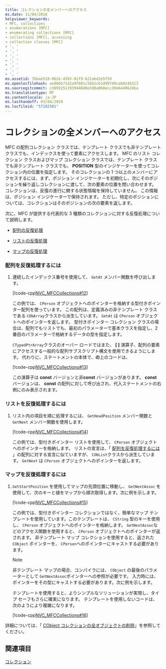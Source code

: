 ```yaml
---
title: コレクションの全メンバーへのアクセス
ms.date: 11/04/2016
helpviewer_keywords:
- MFC, collections
- enumerations [MFC]
- enumerating collections [MFC]
- collections [MFC], accessing
- collection classes [MFC]
- ', '
- ', '
- ', '
- ', '
- ', '
- ', '
- ', '
ms.assetid: 7bbae518-062e-4393-81f9-b22abd2e5f59
ms.openlocfilehash: ae866b71d2a9f001c56b2c61d99749cab824b313
ms.sourcegitcommit: c3093251193944840e3d0a068ecc30e6449624ba
ms.translationtype: MT
ms.contentlocale: ja-JP
ms.lasthandoff: 03/04/2019
ms.locfileid: "57282501"
---
```

# <a name="accessing-all-members-of-a-collection"></a>コレクションの全メンバーへのアクセス

MFC の配列コレクション クラスでは、テンプレート クラスでも非テンプレート クラスでも、インデックスを使って要素にアクセスします。 MFC のリスト コレクション クラスおよびマップ コレクション クラスでは、テンプレート クラスでも非テンプレート クラスでも、 **POSITION** 型のインジケーターを使ってコレクション内の位置を指定します。 そのコレクションの 1 つ以上のメンバーにアクセスするには、まず、ポジション インジケーターを初期化し、次にそのポジションを繰り返しコレクションに渡して、次の要素の位置を問い合わせます。 コレクションは、反復の進行に関する状態情報を保持していません。 この情報は、ポジション インジケーターで保持されます。 ただし、特定のポジションについては、コレクションはそのポジションの次の要素を返します。

次に、MFC が提供する代表的な 3 種類のコレクションに対する反復処理について説明します。

- [配列の反復処理](#_core_to_iterate_an_array)

- [リストの反復処理](#_core_to_iterate_a_list)

- [マップの反復処理](#_core_to_iterate_a_map)

### <a name="_core_to_iterate_an_array"></a> 配列を反復処理するには

1. 連続したインデックス番号を使用して、 `GetAt` メンバー関数を呼び出します。

   [!code-cpp[NVC_MFCCollections#12](../mfc/codesnippet/cpp/accessing-all-members-of-a-collection_1.cpp)]

   この例では、 `CPerson` オブジェクトへのポインターを格納する型付きポインター配列を使っています。 この配列は、定義済みの非テンプレート クラスである `CObArray`クラスから派生しています。 `GetAt` は `CPerson` オブジェクトへのポインターを返します。 型付きポインター コレクション クラスの場合は、配列でもリストでも、最初のパラメーターで基本クラスを指定し、2 番目のパラメーターで格納するデータの型を指定します。

   `CTypedPtrArray`クラスのオーバー ロードではまた、 **[ ]** 演算子、配列の要素にアクセスする一般的な配列サブスクリプト構文を使用できるようにします。 代わりに、ステートメントの本体で、**の**上のコードは、

   [!code-cpp[NVC_MFCCollections#13](../mfc/codesnippet/cpp/accessing-all-members-of-a-collection_2.cpp)]

   この演算子は **const** バージョンと非**const** バージョンがあります。 **const** バージョンは、 **const** の配列に対して呼び出され、代入ステートメントの右側にのみ表示されます。

### <a name="_core_to_iterate_a_list"></a> リストを反復処理するには

1. リスト内の項目を順に処理するには、 `GetHeadPosition` メンバー関数と `GetNext` メンバー関数を使用します。

   [!code-cpp[NVC_MFCCollections#14](../mfc/codesnippet/cpp/accessing-all-members-of-a-collection_3.cpp)]

   この例では、型付きポインター リストを使用して、 `CPerson` オブジェクトへのポインターを格納します。 リストの宣言は、「 [配列を反復処理するには](#_core_to_iterate_an_array) 」の配列に対する宣言に似ていますが、 `CObList`クラスから派生しています。 `GetNext` は `CPerson` オブジェクトへのポインターを返します。

### <a name="_core_to_iterate_a_map"></a> マップを反復処理するには

1. `GetStartPosition` を使用してマップの先頭位置に移動し、 `GetNextAssoc` を使用して、次のキーと値をマップから順次取得します。次に例を示します。

   [!code-cpp[NVC_MFCCollections#15](../mfc/codesnippet/cpp/accessing-all-members-of-a-collection_4.cpp)]

   この例では、型付きポインター コレクションではなく、簡単なマップ テンプレートを使用しています。このテンプレートは、 `CString` 型のキーを使用し、 `CPerson` オブジェクトへのポインターを格納します。 `GetNextAssoc`などのアクセス関数を使用すると、 `CPerson` オブジェクトへのポインターが返されます。 非テンプレート マップ コレクションを使用すると、返された `CObject` ポインターを、 `CPerson`へのポインターにキャストする必要があります。

    > [!NOTE]
    >  非テンプレート マップの場合、コンパイラには、 `CObject` の最後のパラメーターとして `GetNextAssoc`ポインターへの参照が必要です。 入力時には、ポインターをその型にキャストする必要があります。次に例を示します。

   テンプレートを使用すると、よりシンプルなソリューションが実現し、タイプ セーフもさらに確実になります。 テンプレートを使用しないコードは、次のようにより複雑になります。

   [!code-cpp[NVC_MFCCollections#16](../mfc/codesnippet/cpp/accessing-all-members-of-a-collection_5.cpp)]

詳細については、「 [CObject コレクションの全オブジェクトの削除](../mfc/deleting-all-objects-in-a-cobject-collection.md)」を参照してください。

## <a name="see-also"></a>関連項目

[コレクション](../mfc/collections.md)
